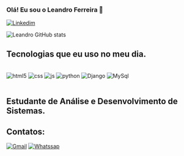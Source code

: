 ### Olá! Eu sou o Leandro Ferreira 👋

[![Linkedim](https://img.shields.io/badge/LinkedIn-0077B5?style=for-the-badge&logo=linkedin&logoColor=white)](https://www.linkedin.com/in/leandro-ferreira-santos-656b91278)

![Leandro GitHub stats](https://github-readme-stats.vercel.app/api?username=Leandr0fs&show_icons=true&theme=tokyonight)

## Tecnologias que eu uso no meu dia.
<div style="display: inline_block"><br/>
  <img align="center" alt="html5" src="https://img.shields.io/badge/HTML5-E34F26?style=for-the-badge&logo=html5&logoColor=white"/>
  <img align="center" alt="css" src="https://img.shields.io/badge/CSS3-1572B6?style=for-the-badge&logo=css3&logoColor=white"/>
  <img align="center" alt="js" src="https://img.shields.io/badge/JavaScript-F7DF1E?style=for-the-badge&logo=javascript&logoColor=black"/>
  <img align="center" alt="python" src="https://img.shields.io/badge/Python-3776AB?style=for-the-badge&logo=python&logoColor=white"/>
  <img align="center" alt="Django" src="https://img.shields.io/badge/Django-092E20?style=for-the-badge&logo=django&logoColor=white"/>
  <img align="center" alt="MySql" src="https://img.shields.io/badge/MySQL-00000F?style=for-the-badge&logo=mysql&logoColor=white"/>
</div><br/>

## Estudante de Análise e Desenvolvimento de Sistemas.

## Contatos:<br/>
[![Gmail](https://img.shields.io/badge/Gmail-D14836?style=for-the-badge&logo=gmail&logoColor=white)](https://leandroferreiras128@gmail.com)
[![Whatssap](https://img.shields.io/badge/WhatsApp-25D366?style=for-the-badge&logo=whatsapp&logoColor=white)]()
